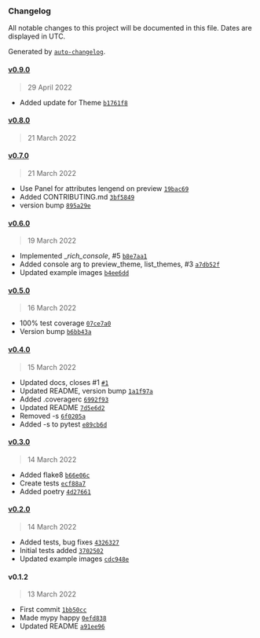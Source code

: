 ### Changelog

All notable changes to this project will be documented in this file. Dates are displayed in UTC.

Generated by [`auto-changelog`](https://github.com/CookPete/auto-changelog).

#### [v0.9.0](https://github.com/RhetTbull/rich_theme_manager/compare/v0.8.0...v0.9.0)

> 29 April 2022

- Added update for Theme [`b1761f8`](https://github.com/RhetTbull/rich_theme_manager/commit/b1761f8c519afd9632b8bd2f14464cd969b0884a)

#### [v0.8.0](https://github.com/RhetTbull/rich_theme_manager/compare/v0.7.0...v0.8.0)

> 21 March 2022

#### [v0.7.0](https://github.com/RhetTbull/rich_theme_manager/compare/v0.6.0...v0.7.0)

> 21 March 2022

- Use Panel for attributes lengend on preview [`19bac69`](https://github.com/RhetTbull/rich_theme_manager/commit/19bac69a28873a7b95da58bffde9cf27e7632e0d)
- Added CONTRIBUTING.md [`3bf5849`](https://github.com/RhetTbull/rich_theme_manager/commit/3bf5849c1cdb6b6d2e7d10d9609f458dcdc005e4)
- version bump [`895a29e`](https://github.com/RhetTbull/rich_theme_manager/commit/895a29e43ddb815a1d52b45b6b0bb866c089242c)

#### [v0.6.0](https://github.com/RhetTbull/rich_theme_manager/compare/v0.5.0...v0.6.0)

> 19 March 2022

- Implemented __rich_console_, #5 [`b8e7aa1`](https://github.com/RhetTbull/rich_theme_manager/commit/b8e7aa15b0b005191016d703c499d4cbb0746a7c)
- Added console arg to preview_theme, list_themes, #3 [`a7db52f`](https://github.com/RhetTbull/rich_theme_manager/commit/a7db52f8598f364d2381ecbf347484469935f343)
- Updated example images [`b4ee6dd`](https://github.com/RhetTbull/rich_theme_manager/commit/b4ee6ddb17d0ab0622f7790ea4198c0761ef8246)

#### [v0.5.0](https://github.com/RhetTbull/rich_theme_manager/compare/v0.4.0...v0.5.0)

> 16 March 2022

- 100% test coverage [`07ce7a0`](https://github.com/RhetTbull/rich_theme_manager/commit/07ce7a0ae329eac7f8fc3c492abdca164de16ec2)
- Version bump [`b6bb43a`](https://github.com/RhetTbull/rich_theme_manager/commit/b6bb43ac071c5da5572bb08d1877a9d36c640a20)

#### [v0.4.0](https://github.com/RhetTbull/rich_theme_manager/compare/v0.3.0...v0.4.0)

> 15 March 2022

- Updated docs, closes #1 [`#1`](https://github.com/RhetTbull/rich_theme_manager/issues/1)
- Updated README, version bump [`1a1f97a`](https://github.com/RhetTbull/rich_theme_manager/commit/1a1f97a8eed01f4b40a943686124a5d903523f12)
- Added .coveragerc [`6992f93`](https://github.com/RhetTbull/rich_theme_manager/commit/6992f931fc72109660a5c2a214e48b6b66a37da8)
- Updated README [`7d5e6d2`](https://github.com/RhetTbull/rich_theme_manager/commit/7d5e6d22d91e20932238100f7af703b7c40f1abe)
- Removed -s [`6f0205a`](https://github.com/RhetTbull/rich_theme_manager/commit/6f0205adba53b0b045cdebb5e88fdfff9f255f3b)
- Added -s to pytest [`e89cb6d`](https://github.com/RhetTbull/rich_theme_manager/commit/e89cb6ddbcb7dadc49db787e6de5d3252a688bd2)

#### [v0.3.0](https://github.com/RhetTbull/rich_theme_manager/compare/v0.2.0...v0.3.0)

> 14 March 2022

- Added flake8 [`b66e06c`](https://github.com/RhetTbull/rich_theme_manager/commit/b66e06cd5216e832e1bbcdfe28fdafdc37fde036)
- Create tests [`ecf88a7`](https://github.com/RhetTbull/rich_theme_manager/commit/ecf88a7efc3613f011a664ddd9931ae2e0081d08)
- Added poetry [`4d27661`](https://github.com/RhetTbull/rich_theme_manager/commit/4d276615369f16c34e0fba8d52a2899efced2933)

#### [v0.2.0](https://github.com/RhetTbull/rich_theme_manager/compare/v0.1.2...v0.2.0)

> 14 March 2022

- Added tests, bug fixes [`4326327`](https://github.com/RhetTbull/rich_theme_manager/commit/43263275a4d5c25e8360aafcbfd4ed83d9645f52)
- Initial tests added [`3702502`](https://github.com/RhetTbull/rich_theme_manager/commit/3702502f4f70d0ed47381dba0a16645d9e338450)
- Updated example images [`cdc948e`](https://github.com/RhetTbull/rich_theme_manager/commit/cdc948ee0777c3cb06de68e56dd2325d4745ff09)

#### v0.1.2

> 13 March 2022

- First commit [`1bb50cc`](https://github.com/RhetTbull/rich_theme_manager/commit/1bb50cc24fff6c10701ce69817e67ebc3c554db5)
- Made mypy happy [`0efd838`](https://github.com/RhetTbull/rich_theme_manager/commit/0efd83896d7539ef342a48aa60529d9615b50ce9)
- Updated README [`a91ee96`](https://github.com/RhetTbull/rich_theme_manager/commit/a91ee96047ae44bff74bd6399f1e99821152c91b)
